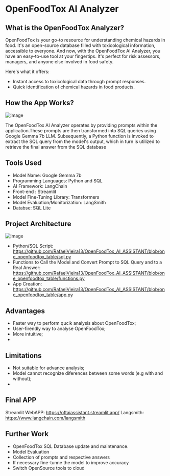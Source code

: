 ﻿# OpenFoodTox AI Analyzer

 ## What is the OpenFoodTox Analyzer?
OpenFoodTox is your go-to resource for understanding chemical hazards in food. It's an open-source database filled with toxicological information, accessible to everyone.
And now, with the OpenFoodTox AI Analyzer, you have an easy-to-use tool at your fingertips. It's perfect for risk assessors, managers, and anyone else involved in food safety.

Here's what it offers:
* Instant access to toxicological data through prompt responses.
* Quick identification of chemical hazards in food products.

## How the App Works?
![image](https://github.com/RafaelVieira13/OpenFoodTox_AI_ASSISTANT/assets/129581165/c7597402-84cc-4e5a-89c4-f228ec1a4dcd)

The OpenFoodTox AI Analyzer operates by providing prompts within the application.These prompts are then transformed into SQL queries using Google Gemma 7b LLM. Subsequently, a Python function is invoked to extract the SQL query from the model's output, which in turn is utilized to retrieve the final answer from the SQL database

## Tools Used
* Model Name: Google Gemma 7b
* Programming Languages: Python and SQL
* AI Framework: LangChain
* Front-end : Streamlit
* Model Fine-Tuning Library: Transformers
* Model Evaluation/Monitorization: LangSmith
*  Databse: SQL Lite

## Project Architecture

![image](https://github.com/RafaelVieira13/OpenFoodTox_AI_ASSISTANT/assets/129581165/c4ae1821-06b9-45d2-8fa1-4c90b0c3f3e9)

* Python/SQL Script: https://github.com/RafaelVieira13/OpenFoodTox_AI_ASSISTANT/blob/one_openfoodtox_table/sql.py
* Functions to Call the Model and Convert Prompt to SQL Query and to a Real Answer: https://github.com/RafaelVieira13/OpenFoodTox_AI_ASSISTANT/blob/one_openfoodtox_table/functions.py
* App Creation: https://github.com/RafaelVieira13/OpenFoodTox_AI_ASSISTANT/blob/one_openfoodtox_table/app.py

## Advantages
* Faster way to perform qucik analysis about OpenFoodTox;
* User-firendly way to analyse OpenFoodTox;
* More intuitive;
* 

## Limitations
* Not suitable for advance analysis;
* Model cannot recognize diferences between some words (e.g with and without);
* 

 ## Final APP
  Streamlit WebAPP: https://oftaiassistant.streamlit.app/
  Langsmith: https://www.langchain.com/langsmith

  ## Further Work
  * OpenFoodTox SQL Database update and maintenance.
  * Model Evaluation
  * Collection of prompts and respective answers
  * If necessary fine-tunne the model to improve accuracy
  * Switch OpenSource tools to cloud
